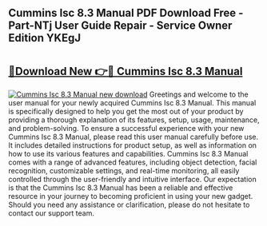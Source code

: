 ## Cummins Isc 8.3 Manual PDF Download Free - Part-NTj User Guide Repair - Service Owner Edition YKEgJ

# <h2><a href="http://bc12058.oget.top/?id=Cummins+Isc+8.3+Manual">🔗Download New 👉🔴 Cummins Isc 8.3 Manual</a></h2>

[![Cummins Isc 8.3 Manual new download](https://i.imgur.com/5g1atiW.png)](http://bc12058.oget.top/?id=Cummins+Isc+8.3+Manual)
Greetings and welcome to the user manual for your newly acquired Cummins Isc 8.3 Manual. This manual is specifically designed to help you get the most out of your product by providing a thorough explanation of its features, setup, usage, maintenance, and problem-solving. To ensure a successful experience with your new Cummins Isc 8.3 Manual, please read this user manual carefully before use. It includes detailed instructions for product setup, as well as information on how to use its various features and capabilities. Cummins Isc 8.3 Manual comes with a range of advanced features, including object detection, facial recognition, customizable settings, and real-time monitoring, all easily controlled through the user-friendly and intuitive interface. Our expectation is that the Cummins Isc 8.3 Manual has been a reliable and effective resource in your journey to becoming proficient in using your new gadget. Should you need any assistance or clarification, please do not hesitate to contact our support team.
